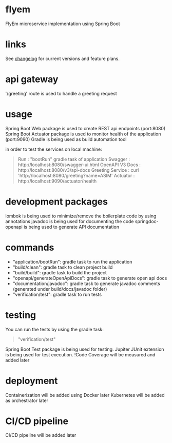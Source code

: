 # flyem
FlyEm microservice implementation using Spring Boot

# links
See [changelog](./CHANGELOG.md) for current versions and feature plans.

# api gateway
'/greeting' route is used to handle a greeting request

# usage
Spring Boot Web package is used to create REST api endpoints (port:8080)
Spring Boot Actuator package is used to monitor health of the application (port:9090)
Gradle is being used as build automation tool

in order to test the services on local machine:
> Run : "bootRun" gradle task of application
> Swagger : http://localhost:8080/swagger-ui.html
> OpenAPI V3 Docs : http://localhost:8080/v3/api-docs
> Greeting Service : curl 'http://localhost:8080/greeting?name=ASIM'
> Actuator : http://localhost:9090/actuator/health

# development packages
lombok is being used to minimize/remove the boilerplate code by using annotations
javadoc is being used for documenting the code
springdoc-openapi is being used to generate API documentation

# commands
- "application/bootRun": gradle task to run the application
- "build/clean": gradle task to clean project build
- "build/build": gradle task to build the project
- "openapi/generateOpenApiDocs": gradle task to generate open api docs
- "documentation/javadoc": gradle task to generate javadoc comments (generated under build/docs/javadoc folder)
- "verification/test": gradle task to run tests 

# testing
You can run the tests by using the gradle task:
> "verification/test"

Spring Boot Test package is being used for testing.
Jupiter JUnit extension is being used for test execution.
!Code Coverage will be measured and added later

# deployment
Containerization will be added using Docker later
Kubernetes will be added as orchestrator later

# CI/CD pipeline
CI/CD pipeline will be added later